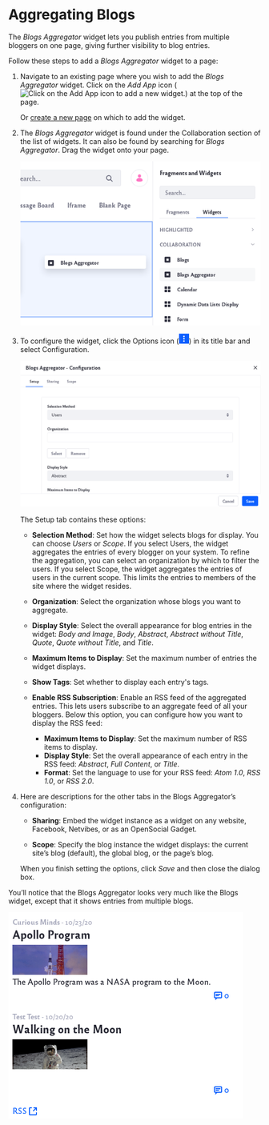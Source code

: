 # Aggregating Blogs

The *Blogs Aggregator* widget lets you publish entries from multiple bloggers on one page, giving further visibility to blog entries.

Follow these steps to add a *Blogs Aggregator* widget to a page:

1. Navigate to an existing page where you wish to add the *Blogs Aggregator* widget. Click on the *Add App* icon (![Click on the Add App icon to add a new widget.](../../images/icon-add-app.png)) at the top of the page.

    Or [create a new page](../../site-building/creating-pages/adding-pages.md) on which to add the widget.

1. The *Blogs Aggregator* widget is found under the Collaboration section of the list of widgets. It can also be found by searching for *Blogs Aggregator*. Drag the widget onto your page.

    ![Locate the Blogs Aggregator widget listed under the Collaboration section of widgets.](aggregating-blogs/images/01.png)

1. To configure the widget, click the Options icon (![Click on the options icon to configure the widget.](../../images/icon-app-options.png))  in its title bar and select Configuration.

    ![There are different setup options for the Blog Aggregator widget](aggregating-blogs/images/02.png)

    The Setup tab contains these options:

    * **Selection Method**: Set how the widget selects blogs for display. You can choose *Users* or *Scope*. If you select Users, the widget aggregates the entries of every blogger on your system. To refine the aggregation, you can select an organization by which to filter the users. If you select Scope, the widget aggregates the entries of users in the current scope. This limits the entries to members of the site where the widget resides.

    * **Organization**: Select the organization whose blogs you want to aggregate.

    * **Display Style**: Select the overall appearance for blog entries in the widget: *Body and Image*, *Body*, *Abstract*, *Abstract without Title*, *Quote*, *Quote without Title*, and *Title*.

    * **Maximum Items to Display**: Set the maximum number of entries the widget displays.

    * **Show Tags**: Set whether to display each entry's tags.

    * **Enable RSS Subscription**: Enable an RSS feed of the aggregated entries. This lets users subscribe to an aggregate feed of all your bloggers. Below this option, you can configure how you want to display the RSS feed:
        * **Maximum Items to Display**: Set the maximum number of RSS items to display.
        * **Display Style**: Set the overall appearance of each entry in the RSS feed: *Abstract*, *Full Content*, or *Title*.
        * **Format**: Set the language to use for your RSS feed: *Atom 1.0*, *RSS 1.0*, or *RSS 2.0*.

1.  Here are descriptions for the other tabs in the Blogs Aggregator’s configuration:

    * **Sharing**: Embed the widget instance as a widget on any website, Facebook, Netvibes, or as an OpenSocial Gadget.

    * **Scope**: Specify the blog instance the widget displays: the current site’s blog (default), the global blog, or the page’s blog. 

    When you finish setting the options, click *Save* and then close the dialog box. 
    
You’ll notice that the Blogs Aggregator looks very much like the Blogs widget, except that it shows entries from multiple blogs.

![The Blogs Aggregator widget shows multiple blogs.](aggregating-blogs/images/03.png)